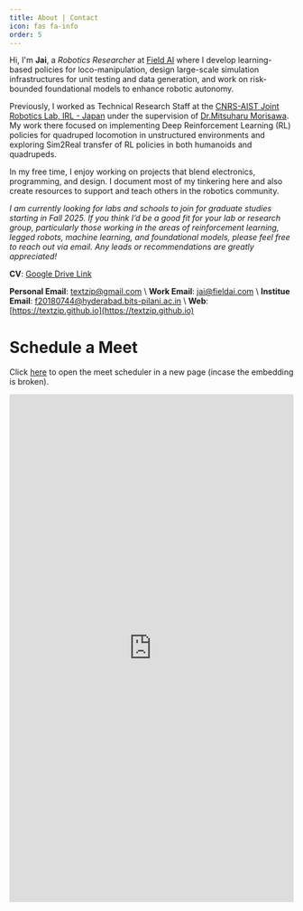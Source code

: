 ```yaml
---
title: About | Contact
icon: fas fa-info
order: 5
---
```


<!-- ![Image1](/assets/img/POV-lightsaber/propic.jpg){: .shadow} -->

Hi, I'm **Jai**, a _Robotics Researcher_ at [Field AI](https://fieldai.com/) where I develop learning-based policies for loco-manipulation, design large-scale simulation infrastructures for unit testing and data generation, and work on risk-bounded foundational models to enhance robotic autonomy.

Previously, I worked as Technical Research Staff at the [CNRS-AIST Joint Robotics Lab, IRL - Japan](https://unit.aist.go.jp/jrl-22022/index_en.html) under the supervision of [Dr.Mitsuharu Morisawa](https://unit.aist.go.jp/jrl-22022/en/members/member-morisawa.html). My work there focused on implementing Deep Reinforcement Learning (RL) policies for quadruped locomotion in unstructured environments and exploring Sim2Real transfer of RL policies in both humanoids and quadrupeds.

In my free time, I enjoy working on projects that blend electronics, programming, and design. I document most of my tinkering here and also create resources to support and teach others in the robotics community.

_I am currently looking for labs and schools to join for graduate studies starting in Fall 2025. If you think I’d be a good fit for your lab or research group, particularly those working in the areas of reinforcement learning, legged robots, machine learning, and foundational models, please feel free to reach out via email. Any leads or recommendations are greatly appreciated!_

<!-- **CV**: [Google Drive Link](https://drive.google.com/file/d/1LYTDRyFuUPKfe1H1_sCX-ffLA0Csu08k/view?usp=sharing)  -->

**CV**: [Google Drive Link](https://drive.google.com/file/d/1G_3FIA0rCt7_YYm5kt6Rej2kVYASRaxR/view?usp=sharing)

<!--Extended CV (Web Version):  -->

**Personal Email**: textzip@gmail.com \\
**Work Email**: jai@fieldai.com \\
**Institue Email**: f20180744@hyderabad.bits-pilani.ac.in \\
**Web**: [https://textzip.github.io](https://textzip.github.io)

# Schedule a Meet

Click [here](https://calendar.app.google/4SSiiENYY4oXaR7aA) to open the meet scheduler in a new page (incase the embedding is broken).

<!-- Google Calendar Appointment Scheduling begin -->
<iframe src="https://calendar.google.com/calendar/appointments/schedules/AcZssZ3sREk7j-rqdx_u7-c24TQ2_oYs1RAMNQGy8LkLTyDCxwN5Q6EpWr0AD2cbUQxnAFVmqqnuSnxu?gv=true" style="border: 0" width="100%" height="900" frameborder="0"></iframe>
<!-- end Google Calendar Appointment Scheduling -->
